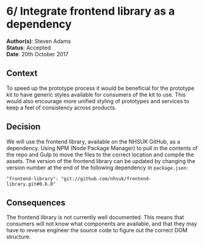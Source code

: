 # 6/ Integrate frontend library as a dependency
**Author(s)**: Steven Adams   
**Status**: Accepted   
**Date**: 20th October 2017   

## Context
To speed up the prototype process it would be beneficial for the prototype kit to have generic styles available for consumers of the kit to use. This would also encourage more unified styling of prototypes and services to keep a feel of consistency across products.

## Decision
We will use the frontend library, available on the NHSUK GitHub, as a dependency. Using NPM (Node Package Manager) to pull in the contents of the repo and Gulp to move the files to the correct location and compile the assets. The version of the frontend library can be updated by changing the version number at the end of the following dependency in `package.json`:

```
"frontend-library": "git://github.com/nhsuk/frontend-library.git#0.6.0"
```

## Consequences
The frontend library is not currently well documented. This means that consumers will not know what components are available, and that they may have to reverse engineer the source code to figure out the correct DOM structure.
